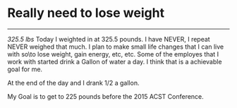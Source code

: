 # Really need to lose weight
---- 
*325.5 lbs*
Today I weighted in at 325.5 pounds. I have NEVER, I repeat NEVER weighed that much. I plan to make small life changes that I can live with so\to lose weight, gain energy, etc, etc. Some of the employes that I work with started drink a Gallon of water a day. I think that is a achievable goal for me.

At the end of the day and I drank 1/2 a gallon.  

My Goal is to get to 225 pounds before the 2015 ACST Conference.